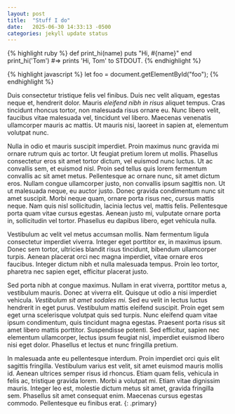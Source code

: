 ```yaml
---
layout: post
title:  "Stuff I do"
date:   2025-06-30 14:33:13 -0500
categories: jekyll update status
---
```


{% highlight ruby %}
def print_hi(name)
  puts "Hi, #{name}"
end
print_hi('Tom')
#=> prints 'Hi, Tom' to STDOUT.
{% endhighlight %}

{% highlight javascript %}
let foo = document.getElementById("foo");
{% endhighlight %}


Duis consectetur tristique felis vel finibus. Duis nec velit aliquam, egestas neque et, hendrerit dolor. Mauris _eleifend nibh in risus_ aliquet tempus. Cras tincidunt rhoncus tortor, non malesuada risus ornare eu. Nunc libero velit, faucibus vitae malesuada vel, tincidunt vel libero. Maecenas venenatis ullamcorper mauris ac mattis. Ut mauris nisi, laoreet in sapien at, elementum volutpat nunc.

Nulla in odio et mauris suscipit imperdiet. Proin maximus nunc gravida mi ornare rutrum quis ac tortor. Ut feugiat pretium lorem ut mollis. Phasellus consectetur eros sit amet tortor dictum, vel euismod nunc luctus. Ut ac convallis sem, et euismod nisl. Proin sed tellus quis lorem fermentum convallis ac sit amet metus. Pellentesque ac ornare nunc, sit amet dictum eros. Nullam congue ullamcorper justo, non convallis ipsum sagittis non. Ut ut malesuada neque, eu auctor justo. Donec gravida condimentum nunc sit amet suscipit. Morbi neque quam, ornare porta risus nec, cursus mattis neque. Nam quis nisl sollicitudin, lacinia lectus vel, mattis felis. Pellentesque porta quam vitae cursus egestas. Aenean justo mi, vulputate ornare porta in, sollicitudin vel tortor. Phasellus eu dapibus libero, eget vehicula nulla.

Vestibulum ac velit vel metus accumsan mollis. Nam fermentum ligula consectetur imperdiet viverra. Integer eget porttitor ex, in maximus ipsum. Donec sem tortor, ultricies blandit risus tincidunt, bibendum ullamcorper turpis. Aenean placerat orci nec magna imperdiet, vitae ornare eros faucibus. Integer dictum nibh et nulla malesuada tempus. Proin leo tortor, pharetra nec sapien eget, efficitur placerat justo.

Sed porta nibh at congue maximus. Nullam in erat viverra, porttitor metus a, vestibulum mauris. Donec at viverra elit. Quisque ut odio a nisi imperdiet vehicula. *Vestibulum sit amet sodales mi.* Sed eu velit in lectus luctus hendrerit in eget purus. Vestibulum mattis eleifend suscipit. Proin eget sem eget urna scelerisque volutpat quis sed turpis. Nunc eleifend quam vitae ipsum condimentum, quis tincidunt magna egestas. Praesent porta risus sit amet libero mattis porttitor. Suspendisse potenti. Sed efficitur, sapien nec elementum ullamcorper, lectus ipsum feugiat nisl, imperdiet euismod libero nisi eget dolor. Phasellus et lectus et nunc fringilla pretium.

In malesuada ante eu pellentesque interdum. Proin imperdiet orci quis elit sagittis fringilla. Vestibulum varius est velit, sit amet euismod mauris mollis id. Aenean ultrices semper risus id rhoncus. Etiam quam felis, vehicula in felis ac, tristique gravida lorem. Morbi a volutpat mi. Etiam vitae dignissim mauris. Integer leo est, molestie dictum metus sit amet, gravida fringilla sem. Phasellus sit amet consequat enim. Maecenas cursus egestas commodo. Pellentesque eu finibus erat.
{: .primary}
